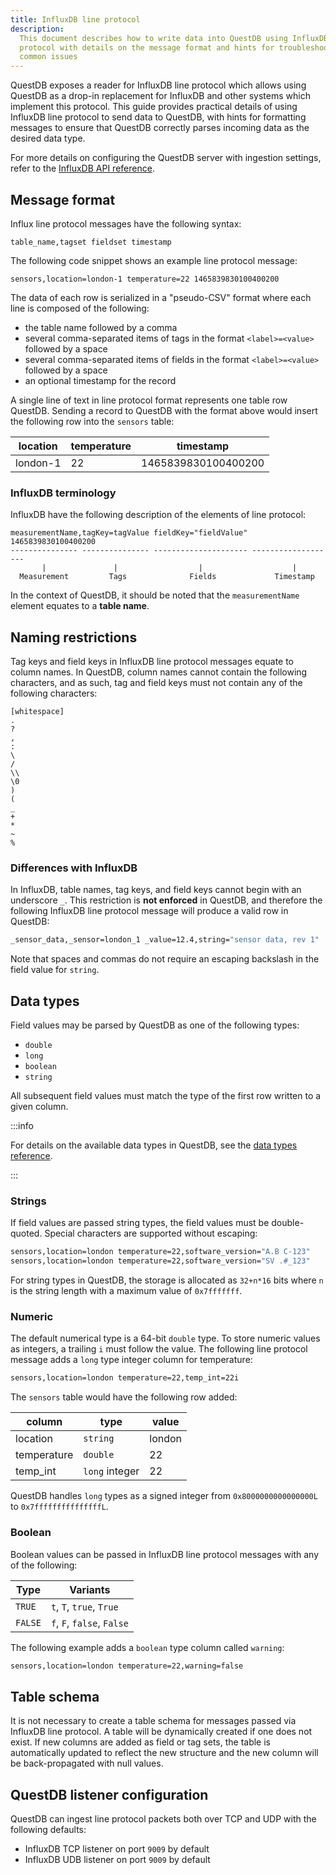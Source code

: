 ```yaml
---
title: InfluxDB line protocol
description:
  This document describes how to write data into QuestDB using InfluxDB line
  protocol with details on the message format and hints for troubleshooting
  common issues
---
```


QuestDB exposes a reader for InfluxDB line protocol which allows using QuestDB
as a drop-in replacement for InfluxDB and other systems which implement this
protocol. This guide provides practical details of using InfluxDB line protocol
to send data to QuestDB, with hints for formatting messages to ensure that
QuestDB correctly parses incoming data as the desired data type.

For more details on configuring the QuestDB server with ingestion settings,
refer to the [InfluxDB API reference](/docs/reference/api/influxdb/).

## Message format

Influx line protocol messages have the following syntax:

```shell
table_name,tagset fieldset timestamp
```

The following code snippet shows an example line protocol message:

```shell
sensors,location=london-1 temperature=22 1465839830100400200
```

The data of each row is serialized in a "pseudo-CSV" format where each line is
composed of the following:

- the table name followed by a comma
- several comma-separated items of tags in the format `<label>=<value>` followed
  by a space
- several comma-separated items of fields in the format `<label>=<value>`
  followed by a space
- an optional timestamp for the record

A single line of text in line protocol format represents one table row QuestDB.
Sending a record to QuestDB with the format above would insert the following row
into the `sensors` table:

| location | temperature | timestamp           |
| -------- | ----------- | ------------------- |
| london-1 | 22          | 1465839830100400200 |

### InfluxDB terminology

InfluxDB have the following description of the elements of line protocol:

```shell title="InfluxDB line protocol"
measurementName,tagKey=tagValue fieldKey="fieldValue" 1465839830100400200
--------------- --------------- --------------------- -------------------
       |               |                  |                    |
  Measurement         Tags              Fields             Timestamp
```

In the context of QuestDB, it should be noted that the `measurementName` element
equates to a **table name**.

## Naming restrictions

Tag keys and field keys in InfluxDB line protocol messages equate to column
names. In QuestDB, column names cannot contain the following characters, and as
such, tag and field keys must not contain any of the following characters:

```text
[whitespace]
.
?
,
:
\
/
\\
\0
)
(
_
+
*
~
%
```

### Differences with InfluxDB

In InfluxDB, table names, tag keys, and field keys cannot begin with an
underscore `_`. This restriction is **not enforced** in QuestDB, and therefore
the following InfluxDB line protocol message will produce a valid row in
QuestDB:

```bash
_sensor_data,_sensor=london_1 _value=12.4,string="sensor data, rev 1"
```

Note that spaces and commas do not require an escaping backslash in the field
value for `string`.

## Data types

Field values may be parsed by QuestDB as one of the following types:

- `double`
- `long`
- `boolean`
- `string`

All subsequent field values must match the type of the first row written to a
given column.

:::info

For details on the available data types in QuestDB, see the
[data types reference](/docs/reference/sql/datatypes).

:::

### Strings

If field values are passed string types, the field values must be double-quoted.
Special characters are supported without escaping:

```bash
sensors,location=london temperature=22,software_version="A.B C-123"
sensors,location=london temperature=22,software_version="SV .#_123"
```

For string types in QuestDB, the storage is allocated as `32+n*16` bits where
`n` is the string length with a maximum value of `0x7fffffff`.

### Numeric

The default numerical type is a 64-bit `double` type. To store numeric values as
integers, a trailing `i` must follow the value. The following line protocol
message adds a `long` type integer column for temperature:

```bash
sensors,location=london temperature=22,temp_int=22i
```

The `sensors` table would have the following row added:

| column      | type           | value  |
| ----------- | -------------- | ------ |
| location    | `string`       | london |
| temperature | `double`       | 22     |
| temp_int    | `long` integer | 22     |

QuestDB handles `long` types as a signed integer from `0x8000000000000000L` to
`0x7fffffffffffffffL`.

### Boolean

Boolean values can be passed in InfluxDB line protocol messages with any of the
following:

| Type    | Variants                   |
| ------- | -------------------------- |
| `TRUE`  | `t`, `T`, `true`, `True`   |
| `FALSE` | `f`, `F`, `false`, `False` |

The following example adds a `boolean` type column called `warning`:

```bash
sensors,location=london temperature=22,warning=false
```

## Table schema

It is not necessary to create a table schema for messages passed via InfluxDB
line protocol. A table will be dynamically created if one does not exist. If new
columns are added as field or tag sets, the table is automatically updated to
reflect the new structure and the new column will be back-propagated with null
values.

## QuestDB listener configuration

QuestDB can ingest line protocol packets both over TCP and UDP with the
following defaults:

- InfluxDB TCP listener on port `9009` by default
- InfluxDB UDB listener on port `9009` by default
